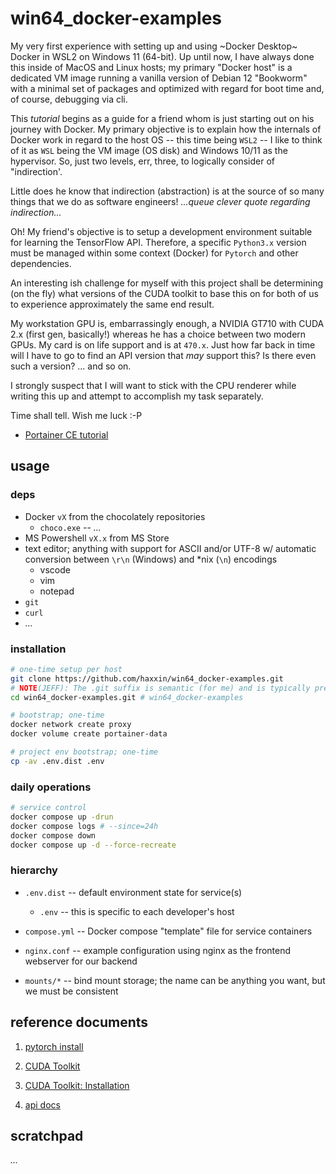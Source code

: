 # win64_docker-examples

My very first experience with setting up and using ~Docker Desktop~ Docker in WSL2 on Windows 11 (64-bit). Up until now, I have always done this inside of MacOS and Linux hosts; my primary "Docker host" is a dedicated VM image running a vanilla version of Debian 12 "Bookworm" with a minimal set of packages and optimized with regard for boot time and, of course, debugging via cli.

This *tutorial* begins as a guide for a friend whom is just starting out on his journey with Docker. My primary objective is to explain how the internals of Docker work in regard to the host OS -- this time being `WSL2` -- I like to think of it as `WSL` being the VM image (OS disk) and Windows 10/11 as the hypervisor. So, just two levels, err, three, to logically consider of "indirection'.

Little does he know that indirection (abstraction) is at the source of so many things that we do as software engineers! *...queue clever quote regarding indirection...*

Oh! My friend's objective is to setup a development environment suitable for learning the TensorFlow API. Therefore, a specific `Python3.x` version must be managed within some context (Docker) for `Pytorch` and other dependencies.

An interesting ish challenge for myself with this project shall be determining (on the fly) what versions of the CUDA toolkit to base this on for both of us to experience approximately the same end result.

My workstation GPU is, embarrassingly enough, a NVIDIA GT710 with CUDA 2.x (first gen, basically!) whereas he has a choice between two modern GPUs. My card is on life support and is at `470.x`. Just how far back in time will I have to go to find an API version that *may* support this? Is there even such a version? ... and so on.

I strongly suspect that I will want to stick with the CPU renderer while writing this up and attempt to accomplish my task separately. 

Time shall tell. Wish me luck :-P

- [Portainer CE tutorial][10]

## usage

### deps

- Docker `vX` from the chocolately repositories
  * `choco.exe` -- *...*
- MS Powershell `vX.x` from MS Store
- text editor; anything with support for ASCII and/or UTF-8 w/ automatic conversion between `\r\n` (Windows) and *nix (`\n`) encodings
  * vscode
  * vim
  * notepad
- `git`
- `curl`
- *...*   

### installation

```sh
# one-time setup per host
git clone https://github.com/haxxin/win64_docker-examples.git
# NOTE(JEFF): The .git suffix is semantic (for me) and is typically presented without said suffix
cd win64_docker-examples.git # win64_docker-examples

# bootstrap; one-time
docker network create proxy
docker volume create portainer-data

# project env bootstrap; one-time
cp -av .env.dist .env
```

### daily operations
 
```sh
# service control
docker compose up -drun
docker compose logs # --since=24h
docker compose down
docker compose up -d --force-recreate
```

### hierarchy

- `.env.dist` -- default environment state for service(s)
  * `.env` -- this is specific to each developer's host

- `compose.yml` -- Docker compose "template" file for service containers

- `nginx.conf` -- example configuration using nginx as the frontend webserver for our backend 

- `mounts/*` -- bind mount storage; the name can be anything you want, but we must be consistent 

## reference documents

1. [pytorch install](https://pytorch.org/get-started/locally/)

2. [CUDA Toolkit](https://developer.nvidia.com/cuda-downloads?target_os=Windows&target_arch=x86_64&target_version=11&target_type=exe_local)

3. [CUDA Toolkit: Installation](https://docs.nvidia.com/cuda/cuda-installation-guide-linux/#meta-packages)

4. [api docs](https://pytorch.org/docs/stable/cuda.html)

[10]: https://earthly.dev/blog/portainer-for-docker-container-management/

## scratchpad

*...*
